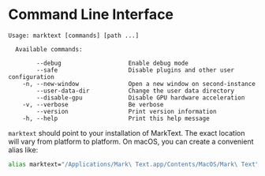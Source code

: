 # Command Line Interface

```
Usage: marktext [commands] [path ...]

  Available commands:

        --debug                   Enable debug mode
        --safe                    Disable plugins and other user configuration
    -n, --new-window              Open a new window on second-instance
        --user-data-dir           Change the user data directory
        --disable-gpu             Disable GPU hardware acceleration
    -v, --verbose                 Be verbose
        --version                 Print version information
    -h, --help                    Print this help message
```

`marktext` should point to your installation of MarkText. The exact location will vary from platform to platform. On macOS, you can create a convenient alias like:

```sh
alias marktext="/Applications/Mark\ Text.app/Contents/MacOS/Mark\ Text"
```
